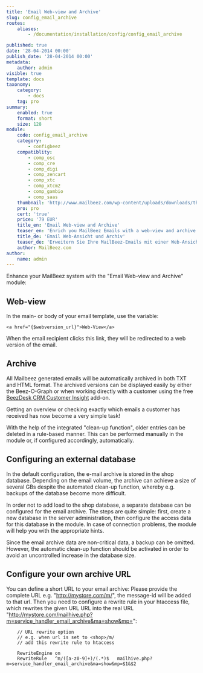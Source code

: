 ```yaml
---
title: 'Email Web-view and Archive'
slug: config_email_archive
routes:
    aliases:
        - /documentation/installation/config/config_email_archive

published: true
date: '28-04-2014 00:00'
publish_date: '28-04-2014 00:00'
metadata:
    author: admin
visible: true
template: docs
taxonomy:
    category:
        - docs
    tag: pro
summary:
    enabled: true
    format: short
    size: 128
module:
    code: config_email_archive
    category:
        - configbeez
    compatiblity:
        - comp_osc
        - comp_cre
        - comp_digi
        - comp_zencart
        - comp_xtc
        - comp_xtcm2        
        - comp_gambio
        - comp_saas
    thumbnail: 'http://www.mailbeez.com/wp-content/uploads/downloads/thumbnails/2014/04/icon_32.png'
    pro: pro
    cert: 'true'
    price: '79 EUR'
    title_en: 'Email Web-view and Archive'
    teaser_en: 'Enrich you MailBeez Emails with a web-view and archive them'
    title_de: 'Email Web-Ansicht und Archiv' 
    teaser_de: 'Erweitern Sie Ihre MailBeez-Emails mit einer Web-Ansicht und archivieren Sie diese.'
    author: MailBeez.com
author:
    name: admin
---
```


Enhance your MailBeez system with the "Email Web-view and Archive" module:

## Web-view

In the main- or body of your email template, use the variable:

```
<a href="{$webversion_url}">Web-View</a>
```


 When the email recipient clicks this link, they will be redirected to a web version of the email.

## Archive

All Mailbeez generated emails will be automatically archived in both TXT and HTML format. The archived versions can be displayed easily by either the Beez-O-Graph or when working directly with a customer using the free [BeezDesk CRM Customer Insight](/documentation/configbeez/config_customer_insight/) add-on. 

Getting an overview or checking exactly which emails a customer has received has now become a very simple task!


With the help of the integrated "clean-up function", older entries can be deleted in a rule-based manner. This can be performed manually in the module or, if configured accordingly, automatically.

## Configuring an external database

In the default configuration, the e-mail archive is stored in the shop database.
Depending on the email volume, the archive can achieve a size of several GBs despite the automated clean-up function, whereby e.g. backups of the database become more difficult.

In order not to add load to the shop database, a separate database can be configured for the email archive. The steps are quite simple: first, create a new database in the server administration, then configure the access data for this database in the module. In case of connection problems, the module will help you with the appropriate hints.

Since the email archive data are non-critical data, a backup can be omitted. However, the automatic clean-up function should be activated in order to avoid an uncontrolled increase in the database size.


## Configure your own archive URL

You can define a short URL to your email archive: Please provide the complete URL e.g. "http://mystore.com/m/", the message-id will be added to that url.
Then you need to configure a rewrite rule in your htaccess file, which rewrites the given URL  URL into the real URL "http://mystore.com/mailhive.php?m=service_handler_email_archive&ma=show&mp=<message-id>":


```htaccess
    // URL rewrite option
    // e.g. when url is set to <shop>/m/
    // add this rewrite rule to htaccess

    RewriteEngine on
    RewriteRule   ^m/([a-z0-9]+)/(.*)$   mailhive.php?m=service_handler_email_archive&ma=show&mp=$1&$2

```